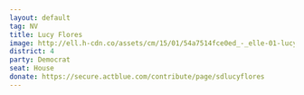 ```yaml
---
layout: default
tag: NV
title: Lucy Flores
image: http://ell.h-cdn.co/assets/cm/15/01/54a7514fce0ed_-_elle-01-lucy-h-elh.jpg
district: 4
party: Democrat
seat: House
donate: https://secure.actblue.com/contribute/page/sdlucyflores
---
```

